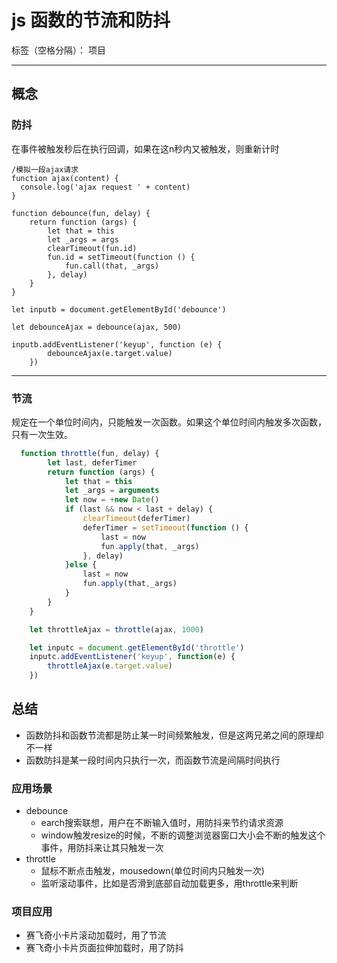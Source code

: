 ﻿# js 函数的节流和防抖

标签（空格分隔）： 项目

---
## 概念
### 防抖
在事件被触发秒后在执行回调，如果在这n秒内又被触发，则重新计时
```JavaScritp
/模拟一段ajax请求
function ajax(content) {
  console.log('ajax request ' + content)
}

function debounce(fun, delay) {
    return function (args) {
        let that = this
        let _args = args
        clearTimeout(fun.id)
        fun.id = setTimeout(function () {
            fun.call(that, _args)
        }, delay)
    }
}
    
let inputb = document.getElementById('debounce')

let debounceAjax = debounce(ajax, 500)

inputb.addEventListener('keyup', function (e) {
        debounceAjax(e.target.value)
    })
```
___
### 节流
规定在一个单位时间内，只能触发一次函数。如果这个单位时间内触发多次函数，只有一次生效。
```JavaScript
  function throttle(fun, delay) {
        let last, deferTimer
        return function (args) {
            let that = this
            let _args = arguments
            let now = +new Date()
            if (last && now < last + delay) {
                clearTimeout(deferTimer)
                deferTimer = setTimeout(function () {
                    last = now
                    fun.apply(that, _args)
                }, delay)
            }else {
                last = now
                fun.apply(that,_args)
            }
        }
    }

    let throttleAjax = throttle(ajax, 1000)

    let inputc = document.getElementById('throttle')
    inputc.addEventListener('keyup', function(e) {
        throttleAjax(e.target.value)
    })
```

## 总结
- 函数防抖和函数节流都是防止某一时间频繁触发，但是这两兄弟之间的原理却不一样
- 函数防抖是某一段时间内只执行一次，而函数节流是间隔时间执行

### 应用场景
- debounce
    - earch搜索联想，用户在不断输入值时，用防抖来节约请求资源
    - window触发resize的时候，不断的调整浏览器窗口大小会不断的触发这个事件，用防抖来让其只触发一次
- throttle
    - 鼠标不断点击触发，mousedown(单位时间内只触发一次)
    - 监听滚动事件，比如是否滑到底部自动加载更多，用throttle来判断

### 项目应用
- 赛飞奇小卡片滚动加载时，用了节流
- 赛飞奇小卡片页面拉伸加载时，用了防抖
        